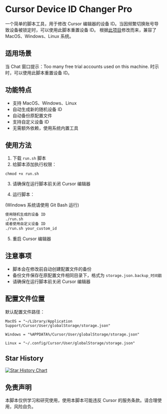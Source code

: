 # Cursor Device ID Changer Pro

一个简单的脚本工具，用于修改 Cursor 编辑器的设备 ID。当因频繁切换账号导致设备被锁定时，可以使用此脚本重置设备 ID。
根据[此项目](https://github.com/fly8888/cursor_machine_id)修改而来，兼容了 MacOS、Windows、Linux 系统。

## 适用场景

当 Chat 窗口提示：Too many free trial accounts used on this machine. 时示时，可以使用此脚本重置设备 ID。

## 功能特点

- 支持 MacOS、Windows、Linux
- 自动生成新的随机设备 ID
- 自动备份原配置文件
- 支持自定义设备 ID
- 无需额外依赖，使用系统内置工具

## 使用方法

1. 下载 `run.sh` 脚本
2. 给脚本添加执行权限：

```base
chmod +x run.sh
```

3. 请确保在运行脚本前关闭 Cursor 编辑器

4. 运行脚本：

(Windows 系统请使用 Git Bash 运行)

```bash
使用随机生成的设备 ID
./run.sh
或者使用自定义设备 ID
./run.sh your_custom_id
```

5. 重启 Cursor 编辑器

## 注意事项

- 脚本会在修改前自动创建配置文件的备份
- 备份文件保存在原配置文件相同目录下，格式为 `storage.json.backup_时间戳`
- 请确保在运行脚本前关闭 Cursor 编辑器

## 配置文件位置

默认配置文件路径：

```
MacOS = "~/Library/Application Support/Cursor/User/globalStorage/storage.json"

Windows = "%APPDATA%/Cursor/User/globalStorage/storage.json"

Linux = "~/.config/Cursor/User/globalStorage/storage.json"
```

## Star History

[![Star History Chart](https://api.star-history.com/svg?repos=Michael-py001/cursorMachineChange&type=Date)](https://star-history.com/#Michael-py001/cursorMachineChange&Date)

## 免责声明

本脚本仅供学习和研究使用，使用本脚本可能违反 Cursor 的服务条款。请合理使用，风险自负。
